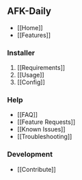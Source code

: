 ## AFK-Daily

- [[Home]]
- [[Features]]

### Installer

1. [[Requirements]]
2. [[Usage]]
3. [[Config]]

### Help

- [[FAQ]]
- [[Feature Requests]]
- [[Known Issues]]
- [[Troubleshooting]]

### Development

- [[Contribute]]
